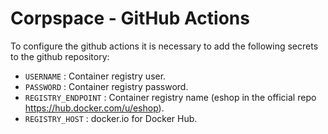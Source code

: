 # Corpspace - GitHub Actions

To configure the github actions it is necessary to add the following secrets to the github repository:

- `USERNAME` : Container registry user.
- `PASSWORD` : Container registry password. 
- `REGISTRY_ENDPOINT` : Container registry name (eshop in the official repo https://hub.docker.com/u/eshop).
- `REGISTRY_HOST` : docker.io for Docker Hub.
